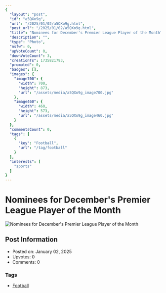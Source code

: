 ```yaml
---
{
  "layout": "post",
  "id": "a5QXo9g",
  "url": "/2025/01/02/a5QXo9g.html",
  "post_url": "/2025/01/02/a5QXo9g.html",
  "title": "Nominees for December's Premier League Player of the Month",
  "description": "",
  "type": "Photo",
  "nsfw": 0,
  "upVoteCount": 0,
  "downVoteCount": 3,
  "creationTs": 1735821793,
  "promoted": 0,
  "badges": [],
  "images": {
    "image700": {
      "width": 700,
      "height": 873,
      "url": "/assets/media/a5QXo9g_image700.jpg"
    },
    "image460": {
      "width": 460,
      "height": 573,
      "url": "/assets/media/a5QXo9g_image460.jpg"
    }
  },
  "commentsCount": 0,
  "tags": [
    {
      "key": "Football",
      "url": "/tag/football"
    }
  ],
  "interests": [
    "sports"
  ]
}
---
```


# Nominees for December's Premier League Player of the Month

![Nominees for December's Premier League Player of the Month](/assets/media/a5QXo9g_image700.jpg)

## Post Information

- Posted on: January 02, 2025
- Upvotes: 0
- Comments: 0

### Tags

- [Football](/tag/Football)
